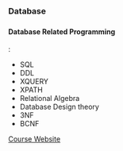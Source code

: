 <h3> Database <h3/>
<h4>Database Related Programming</h4>:   
<ul>
  <li>SQL</li>
  <li>DDL</li>
  <li>XQUERY</li>
  <li>XPATH</li>
  <li>Relational Algebra</li>
  <li>Database Design theory</li>
  <li>3NF</li>
  <li>BCNF</li>
</ul>
<a href="http://www.cdf.toronto.edu/~csc343h/winter/">Course Website</a>

